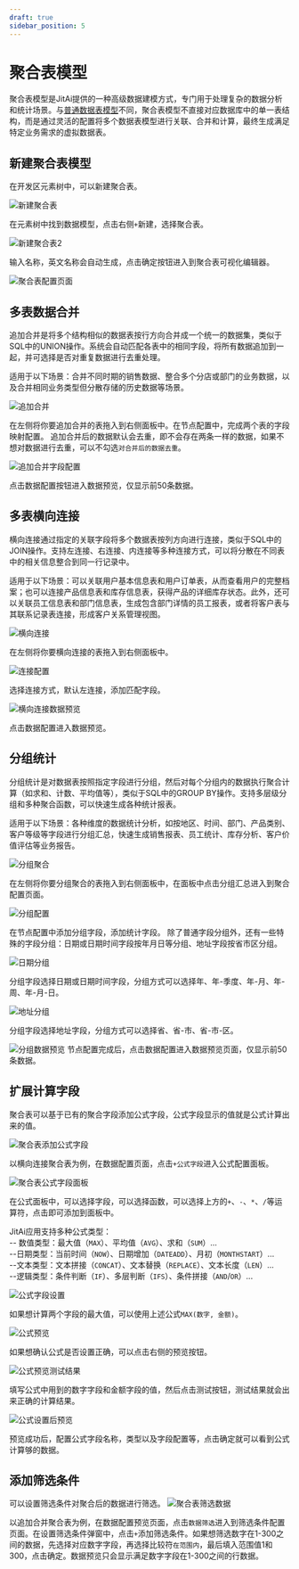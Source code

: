 ```yaml
---
draft: true
sidebar_position: 5
---
```


# 聚合表模型
聚合表模型是JitAi提供的一种高级数据建模方式，专门用于处理复杂的数据分析和统计场景。与[普通数据表模型](./数据表模型.md)不同，聚合表模型不直接对应数据库中的单一表结构，而是通过灵活的配置将多个数据表模型进行关联、合并和计算，最终生成满足特定业务需求的虚拟数据表。

## 新建聚合表模型

在开发区元素树中，可以新建聚合表。

![新建聚合表](./img/新建聚合表.png)

在元素树中找到数据模型，点击右侧`+`新建，选择聚合表。

![新建聚合表2](./img/新建聚合表2.png)

输入名称，英文名称会自动生成，点击确定按钮进入到聚合表可视化编辑器。

![聚合表配置页面](./img/聚合表配置页面.png)

## 多表数据合并

追加合并是将多个结构相似的数据表按行方向合并成一个统一的数据集，类似于SQL中的UNION操作。系统会自动匹配各表中的相同字段，将所有数据追加到一起，并可选择是否对重复数据进行去重处理。

适用于以下场景：合并不同时期的销售数据、整合多个分店或部门的业务数据，以及合并相同业务类型但分散存储的历史数据等场景。


![追加合并](./img/追加合并.png)

在左侧将你要追加合并的表拖入到右侧面板中。在节点配置中，完成两个表的字段映射配置。
追加合并后的数据默认会去重，即不会存在两条一样的数据，如果不想对数据进行去重，可以不勾选`对合并后的数据去重`。

![追加合并字段配置](./img/追加合并数据预览.png)

点击数据配置按钮进入数据预览，仅显示前50条数据。

## 多表横向连接

横向连接通过指定的关联字段将多个数据表按列方向进行连接，类似于SQL中的JOIN操作。支持左连接、右连接、内连接等多种连接方式，可以将分散在不同表中的相关信息整合到同一行记录中。

适用于以下场景：可以关联用户基本信息表和用户订单表，从而查看用户的完整档案；也可以连接产品信息表和库存信息表，获得产品的详细库存状态。此外，还可以关联员工信息表和部门信息表，生成包含部门详情的员工报表，或者将客户表与其联系记录表连接，形成客户关系管理视图。

![横向连接](./img/横向连接.png)

在左侧将你要横向连接的表拖入到右侧面板中。

![连接配置](./img/连接配置.png)

选择连接方式，默认左连接，添加匹配字段。

![横向连接数据预览](./img/横向连接数据预览.png)

点击数据配置进入数据预览。

## 分组统计

分组统计是对数据表按照指定字段进行分组，然后对每个分组内的数据执行聚合计算（如求和、计数、平均值等），类似于SQL中的GROUP BY操作。支持多层级分组和多种聚合函数，可以快速生成各种统计报表。

适用于以下场景：各种维度的数据统计分析，如按地区、时间、部门、产品类别、客户等级等字段进行分组汇总，快速生成销售报表、员工统计、库存分析、客户价值评估等业务报告。

![分组聚合](./img/分组聚合.png)

在左侧将你要分组聚合的表拖入到右侧面板中，在面板中点击分组汇总进入到聚合配置页面。

![分组配置](./img/分组配置.png)

在节点配置中添加分组字段，添加统计字段。
除了普通字段分组外，还有一些特殊的字段分组：日期或日期时间字段按年月日等分组、地址字段按省市区分组。

![日期分组](./img/日期分组.png)

分组字段选择日期或日期时间字段，分组方式可以选择年、年-季度、年-月、年-周、年-月-日。

![地址分组](./img/地址分组.png)

分组字段选择地址字段，分组方式可以选择省、省-市、省-市-区。

![分组数据预览](./img/分组数据预览.png)
节点配置完成后，点击数据配置进入数据预览页面，仅显示前50条数据。

## 扩展计算字段

聚合表可以基于已有的聚合字段添加公式字段，公式字段显示的值就是公式计算出来的值。

![聚合表添加公式字段](./img/聚合表添加公式字段.png)

以横向连接聚合表为例，在数据配置页面，点击`+公式字段`进入公式配置面板。

![聚合表公式字段面板](./img/聚合表公式字段面板.png)

在公式面板中，可以选择字段，可以选择函数，可以选择上方的`+`、`-`、`*`、`/`等运算符，点击即可添加到面板中。

JitAi应用支持多种公式类型：  
-- 数值类型：最大值（`MAX`）、平均值（`AVG`）、求和（`SUM`）...    
--日期类型：当前时间（`NOW`）、日期增加（`DATEADD`）、月初（`MONTHSTART`）...   
--文本类型：文本拼接（`CONCAT`）、文本替换（`REPLACE`）、文本长度（`LEN`）...  
--逻辑类型：条件判断（`IF`）、多层判断（`IFS`）、条件拼接（`AND`/`OR`）...

![公式字段设置](./img/公式字段设置.png)

如果想计算两个字段的最大值，可以使用上述公式`MAX(数字, 金额)`。

![公式预览](./img/公式预览.png)

如果想确认公式是否设置正确，可以点击右侧的预览按钮。

![公式预览测试结果](./img/公式预览测试结果.png)

填写公式中用到的数字字段和金额字段的值，然后点击测试按钮，测试结果就会出来正确的计算结果。

![公式设置后预览](./img/公式设置后预览.gif)

预览成功后，配置公式字段名称，类型以及字段配置等，点击确定就可以看到公式计算够的数据。

## 添加筛选条件

可以设置筛选条件对聚合后的数据进行筛选。
![聚合表筛选数据](./img/聚合表筛选数据.gif)

以追加合并聚合表为例，在数据配置预览页面，点击`数据筛选`进入到筛选条件配置页面。在设置筛选条件弹窗中，点击`+`添加筛选条件。如果想筛选数字在1-300之间的数据，先选择对应数字字段，再选择比较符`在范围内`，最后填入范围值1和300，点击确定。数据预览只会显示满足数字字段在1-300之间的行数据。

